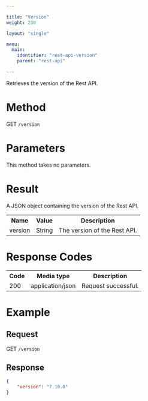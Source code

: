 ```yaml
---

title: "Version"
weight: 230

layout: "single"

menu:
  main:
    identifier: "rest-api-version"
    parent: "rest-api"

---
```



Retrieves the version of the Rest API.


# Method

GET `/version`


# Parameters

This method takes no parameters.


# Result

A JSON object containing the version of the Rest API.

<table class="table table-striped">
  <tr>
    <th>Name</th>
    <th>Value</th>
    <th>Description</th>
  </tr>
  <tr>
    <td>version</td>
    <td>String</td>
    <td>The version of the Rest API.</td>
  </tr>
</table>


# Response Codes

<table class="table table-striped">
  <tr>
    <th>Code</th>
    <th>Media type</th>
    <th>Description</th>
  </tr>
  <tr>
    <td>200</td>
    <td>application/json</td>
    <td>Request successful.</td>
  </tr>
</table>


# Example

## Request

GET `/version`

## Response

```json
{
    "version": "7.10.0"
}
```

